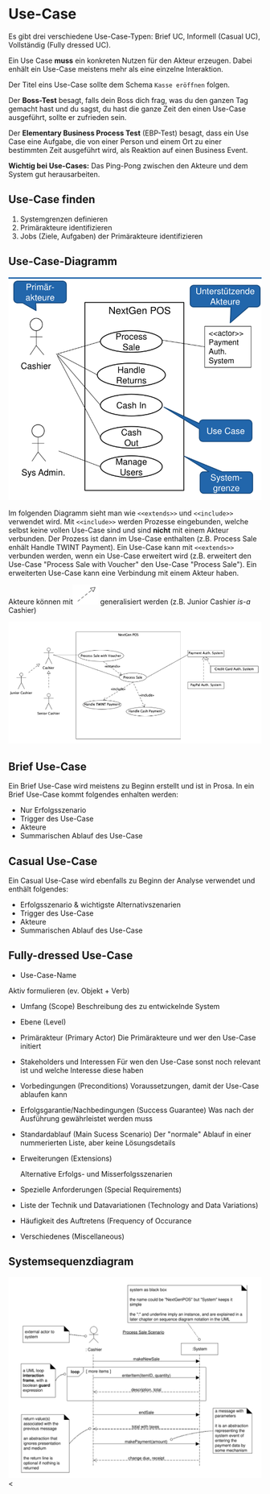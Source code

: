 # Use-Case

Es gibt drei verschiedene Use-Case-Typen: Brief UC, Informell (Casual UC), Vollständig (Fully dressed UC).

Ein Use Case **muss** ein konkreten Nutzen für den Akteur erzeugen. Dabei enhält ein Use-Case meistens mehr als eine einzelne Interaktion.

Der Titel eins Use-Case sollte dem Schema `Kasse eröffnen` folgen.

Der **Boss-Test** besagt, falls dein Boss dich frag, was du den ganzen Tag gemacht hast und du sagst, du hast die ganze Zeit den einen Use-Case ausgeführt, sollte er zufrieden sein.

Der **Elementary Business Process Test** (EBP-Test) besagt, dass ein Use Case eine Aufgabe, die von einer Person und einem Ort zu einer bestimmten Zeit ausgeführt wird, als Reaktion auf einen Business Event.

**Wichtig bei Use-Cases:** Das Ping-Pong zwischen den Akteure und dem System gut herausarbeiten. 

## Use-Case finden

1. Systemgrenzen definieren
2. Primärakteure identifizieren
3. Jobs (Ziele, Aufgaben) der Primärakteure identifizieren

## Use-Case-Diagramm

<img src="res/image-20221120200930115.png" alt="image-20221120200930115" style="zoom:67%;" />

Im folgenden Diagramm sieht man wie `<<extends>>` und `<<include>>` verwendet wird. Mit `<<include>>` werden Prozesse eingebunden, welche selbst keine vollen Use-Case sind und sind **nicht** mit einem Akteur verbunden. Der Prozess ist dann im Use-Case enthalten (z.B. Process Sale enhält Handle TWINT Payment). Ein Use-Case kann mit `<<extends>>` verbunden werden, wenn ein Use-Case erweitert wird (z.B. erweitert den Use-Case "Process Sale with Voucher" den Use-Case "Process Sale"). Ein erweiterten Use-Case kann eine Verbindung mit einem Akteur haben.

Akteure können mit<img src="res/image-20221120201728582.png" alt="image-20221120201728582" style="zoom:40%;" /> generalisiert werden (z.B. Junior Cashier *is-a* Cashier)

![image-20221120201109445](res/image-20221120201109445.png)

## Brief Use-Case

Ein Brief Use-Case wird meistens zu Beginn erstellt und ist in Prosa. In ein Brief Use-Case kommt folgendes enhalten werden:

* Nur Erfolgsszenario
* Trigger des Use-Case
* Akteure
* Summarischen Ablauf des Use-Case

## Casual Use-Case

Ein Casual Use-Case wird ebenfalls zu Beginn der Analyse verwendet und enthält folgendes:

* Erfolgsszenario & wichtigste Alternativszenarien
* Trigger des Use-Case
* Akteure
* Summarischen Ablauf des Use-Case

## Fully-dressed Use-Case

*  Use-Case-Name

  Aktiv formulieren (ev. Objekt + Verb)
  
* Umfang (Scope)
  Beschreibung des zu entwickelnde System

* Ebene (Level)
  
* Primärakteur (Primary Actor)
  Die Primärakteure und wer den Use-Case initiert

* Stakeholders und Interessen
  Für wen den Use-Case sonst noch relevant ist und welche Interesse diese haben

* Vorbedingungen (Preconditions)
  Voraussetzungen, damit der Use-Case ablaufen kann

* Erfolgsgarantie/Nachbedingungen (Success
  Guarantee)
  Was nach der Ausführung gewährleistet werden muss

* Standardablauf (Main Sucess Scenario)
  Der "normale" Ablauf in einer nummerierten Liste, aber keine Lösungsdetails

* Erweiterungen (Extensions)

  Alternative Erfolgs- und Misserfolgsszenarien
  
* Spezielle Anforderungen (Special Requirements)
  
* Liste der Technik und Datavariationen
  (Technology and Data Variations)

* Häufigkeit des Auftretens (Frequency of Occurance
  
* Verschiedenes (Miscellaneous)

## Systemsequenzdiagram

![image-20221120204413368](res/image-20221120204413368.png)<